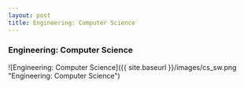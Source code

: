 ```yaml
---
layout: post
title: Engineering: Computer Science
---
```


### Engineering: Computer Science

![Engineering: Computer Science]({{ site.baseurl }}/images/cs_sw.png "Engineering: Computer Science")